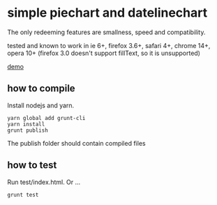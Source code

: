 # simple piechart and datelinechart

The only redeeming features are smallness, speed and compatibility.

tested and known to work in ie 6+, firefox 3.6+, safari 4+, chrome 14+, opera 10+ 
(firefox 3.0 doesn't support fillText, so it is unsupported)

[demo](http://www.crydust.be/lab/piechart/)

## how to compile

Install nodejs and yarn.

    yarn global add grunt-cli
    yarn install
    grunt publish

The publish folder should contain compiled files

## how to test

Run test/index.html.
Or ...

    grunt test
